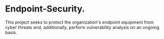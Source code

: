 # Endpoint-Security.
This project seeks to protect the organization's endpoint equipment from cyber threats and, additionally, perform vulnerability analysis on an ongoing basis.
